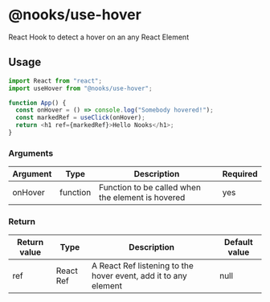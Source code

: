 # @nooks/use-hover

React Hook to detect a hover on an any React Element

## Usage

```js
import React from "react";
import useHover from "@nooks/use-hover";

function App() {
  const onHover = () => console.log("Somebody hovered!");
  const markedRef = useClick(onHover);
  return <h1 ref={markedRef}>Hello Nooks</h1>;
}
```

### Arguments

| Argument | Type     | Description                                       | Required |
| -------- | -------- | ------------------------------------------------- | -------- |
| onHover  | function | Function to be called when the element is hovered | yes      |

### Return

| Return value | Type      | Description                                                     | Default value |
| ------------ | --------- | --------------------------------------------------------------- | ------------- |
| ref          | React Ref | A React Ref listening to the hover event, add it to any element | null          |